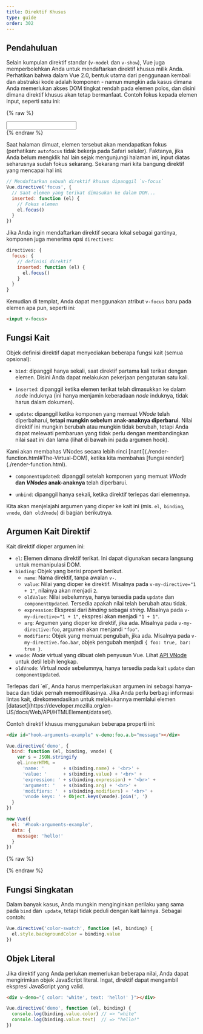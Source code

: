 ```yaml
---
title: Direktif Khusus
type: guide
order: 302
---
```


## Pendahuluan

Selain kumpulan direktif standar (`v-model` dan `v-show`), Vue juga memperbolehkan Anda untuk mendaftarkan direktif khusus milik Anda. Perhatikan bahwa dalam Vue 2.0, bentuk utama dari penggunaan kembali dan abstraksi kode adalah komponen - namun mungkin ada kasus dimana Anda memerlukan akses DOM tingkat rendah pada elemen polos, dan disini dimana direktif khusus akan tetap bermanfaat. Contoh fokus kepada elemen input, seperti satu ini:

{% raw %}
<div id="simplest-directive-example" class="demo">
  <input v-focus>
</div>
<script>
Vue.directive('focus', {
  inserted: function (el) {
    el.focus()
  }
})
new Vue({
  el: '#simplest-directive-example'
})
</script>
{% endraw %}

Saat halaman dimuat, elemen tersebut akan mendapatkan fokus (perhatikan: `autofocus` tidak bekerja pada Safari seluler). Faktanya, jika Anda belum mengklik hal lain sejak mengunjungi halaman ini, input diatas seharusnya sudah fokus sekarang. Sekarang mari kita bangung direktif yang mencapai hal ini:

``` js
// Mendaftarkan sebuah direktif khusus dipanggil `v-focus`
Vue.directive('focus', {
  // Saat elemen yang terikat dimasukan ke dalam DOM...
  inserted: function (el) {
    // Fokus elemen
    el.focus()
  }
})
```

Jika Anda ingin mendaftarkan direktif secara lokal sebagai gantinya, komponen juga menerima opsi `directives`:

``` js
directives: {
  focus: {
    // definisi direktif
    inserted: function (el) {
      el.focus()
    }
  }
}
```

Kemudian di templat, Anda dapat menggunakan atribut `v-focus` baru pada elemen apa pun, seperti ini:


``` html
<input v-focus>
```
 
## Fungsi Kait

Objek definisi direktif dapat menyediakan beberapa fungsi kait (semua opsional):


- `bind`: dipanggil hanya sekali, saat direktif partama kali terikat dengan elemen. Disini Anda dapat melakukan pekerjaan pengaturan satu kali.

- `inserted`: dipanggil ketika elemen terikat telah dimasukkan ke dalam *node* induknya (ini hanya menjamin keberadaan *node* induknya, tidak harus dalam dokumen).

- `update`: dipanggil ketika komponen yang memuat *VNode* telah diperbaharui, __tetapi mungkin sebelum anak-anaknya diperbarui__. Nilai direktif ini mungkin berubah atau mungkin tidak berubah, tetapi Anda dapat melewati pembaruan yang tidak perlu dengan membandingkan nilai saat ini dan lama (lihat di bawah ini pada argumen hook).

<p class="tip">Kami akan membahas VNodes secara lebih rinci [nanti](./render-function.html#The-Virtual-DOM), ketika kita membahas [fungsi render](./render-function.html).</p>

- `componentUpdated`: dipanggil setelah komponen yang memuat *VNode* __dan *VNodes* anak-anaknya__ telah diperbarui.

- `unbind`: dipanggil hanya sekali, ketika direktif terlepas dari elemennya.

Kita akan menjelajahi argumen yang dioper ke kait ini (mis. `el`,` binding`, `vnode`, dan` oldVnode`) di bagian berikutnya.


## Argumen Kait Direktif

Kait direktif dioper argumen ini:

- `el`: Elemen dimana direktif terikat. Ini dapat digunakan secara langsung untuk memanipulasi DOM.
- `binding`: Objek yang berisi properti berikut.
  - `name`: Nama direktif, tanpa awalan `v-`.
  - `value`: Nilai yang dioper ke direktif. Misalnya pada `v-my-directive="1 + 1"`, nilainya akan menjadi `2`.
  - `oldValue`: Nilai sebelumnya, hanya tersedia pada `update` dan `componentUpdated`. Tersedia apakah nilai telah berubah atau tidak.
  - `expression`: Ekspresi dari *binding* sebagai *string*. Misalnya pada `v-my-directive="1 + 1"`, ekspresi akan menjadi `"1 + 1"`.
  - `arg`: Argumen yang dioper ke direktif, jika ada. Misalnya pada `v-my-directive:foo`, argumen akan menjandi `"foo"`.
  - `modifiers`: Objek yang memuat pengubah, jika ada. Misalnya pada `v-my-directive.foo.bar`, objek pengubah menjadi `{ foo: true, bar: true }`.
- `vnode`: *Node* virtual yang dibuat oleh penyusun Vue. Lihat [API VNode](../api/#VNode-Interface) untuk detil lebih lengkap.
- `oldVnode`: Virtual *node* sebelumnya, hanya tersedia pada kait `update` dan `componentUpdated`.

<p class="tip">Terlepas dari `el`, Anda harus memperlakukan argumen ini sebagai hanya-baca dan tidak pernah memodifikasinya. Jika Anda perlu berbagi informasi lintas kait, direkomendasikan untuk melakukannya memlalui elemen [dataset](https://developer.mozilla.org/en-US/docs/Web/API/HTMLElement/dataset).</p>

Contoh direktif khusus menggunakan beberapa properti ini:

``` html
<div id="hook-arguments-example" v-demo:foo.a.b="message"></div>
```

``` js
Vue.directive('demo', {
  bind: function (el, binding, vnode) {
    var s = JSON.stringify
    el.innerHTML =
      'name: '       + s(binding.name) + '<br>' +
      'value: '      + s(binding.value) + '<br>' +
      'expression: ' + s(binding.expression) + '<br>' +
      'argument: '   + s(binding.arg) + '<br>' +
      'modifiers: '  + s(binding.modifiers) + '<br>' +
      'vnode keys: ' + Object.keys(vnode).join(', ')
  }
})

new Vue({
  el: '#hook-arguments-example',
  data: {
    message: 'hello!'
  }
})
```

{% raw %}
<div id="hook-arguments-example" v-demo:foo.a.b="message" class="demo"></div>
<script>
Vue.directive('demo', {
  bind: function (el, binding, vnode) {
    var s = JSON.stringify
    el.innerHTML =
      'name: '       + s(binding.name) + '<br>' +
      'value: '      + s(binding.value) + '<br>' +
      'expression: ' + s(binding.expression) + '<br>' +
      'argument: '   + s(binding.arg) + '<br>' +
      'modifiers: '  + s(binding.modifiers) + '<br>' +
      'vnode keys: ' + Object.keys(vnode).join(', ')
  }
})
new Vue({
  el: '#hook-arguments-example',
  data: {
    message: 'hello!'
  }
})
</script>
{% endraw %}

## Fungsi Singkatan

Dalam banyak kasus, Anda mungkin menginginkan perilaku yang sama pada `bind` dan` update`, tetapi tidak peduli dengan kait lainnya. Sebagai contoh:

``` js
Vue.directive('color-swatch', function (el, binding) {
  el.style.backgroundColor = binding.value
})
```

## Objek Literal

Jika direktif yang Anda perlukan memerlukan beberapa nilai, Anda dapat mengirimkan objek JavaScript literal. Ingat, direktif dapat mengambil ekspresi JavaScript yang valid.

``` html
<div v-demo="{ color: 'white', text: 'hello!' }"></div>
```

``` js
Vue.directive('demo', function (el, binding) {
  console.log(binding.value.color) // => "white"
  console.log(binding.value.text)  // => "hello!"
})
```
